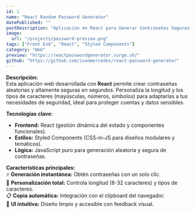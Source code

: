```yaml
---
id: 1
name: "React Random Password Generator"
datePublished: ""
postDescription: "Aplicación en React para Generar Contraseñas Seguras Aleatorias con Javascript"
image:
  url: "/projects/password-preview.png"
tags: ["Front End", "React", "Styled Components"]
category: "Web"
preview: "https://reactpasswordgenerator.surge.sh/"
github: "https://github.com/ivanmercedes/react-password-generator"
---
```



**Descripción:**  
Esta aplicación web desarrollada con **React** permite crear contraseñas aleatorias y altamente seguras en segundos. Personaliza la longitud y los tipos de caracteres (mayúsculas, números, símbolos) para adaptarlas a tus necesidades de seguridad, ideal para proteger cuentas y datos sensibles.  

 **Tecnologías clave:**  
- **Frontend:** React (gestión dinámica del estado y componentes funcionales).  
- **Estilos:** Styled Components (CSS-in-JS para diseños modulares y temáticos).  
- **Lógica:** JavaScript puro para generación aleatoria y segura de contraseñas.  

 **Características principales:**  
⚡ **Generación instantánea:** Obtén contraseñas con un solo clic.  
🔧 **Personalización total:** Controla longitud (8-32 caracteres) y tipos de caracteres.  
📋 **Copia automática:** Integración con el clipboard del navegador.  
🎨 **UI intuitiva:** Diseño limpio y accesible con feedback visual.  



